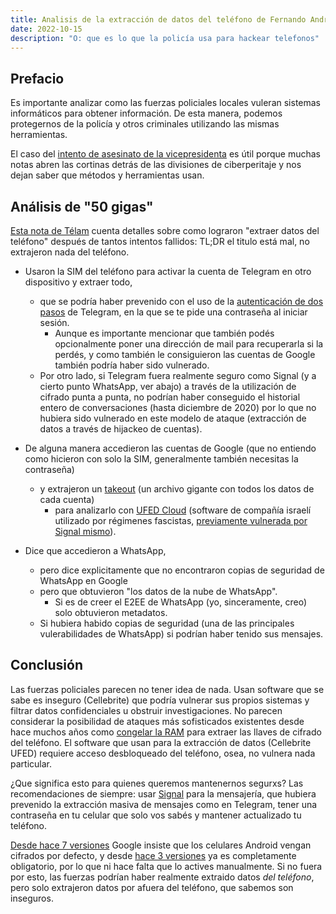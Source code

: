 ```yaml
---
title: Analisis de la extracción de datos del teléfono de Fernando André Sabag Montiel
date: 2022-10-15
description: "O: que es lo que la policía usa para hackear telefonos"
---
```


## Prefacio

Es importante analizar como las fuerzas policiales locales vuleran sistemas informáticos para obtener información. De esta manera, podemos protegernos de la policía y otros criminales utilizando las mismas herramientas.

El caso del [intento de asesinato de la vicepresidenta](https://es.wikipedia.org/wiki/Intento_de_asesinato_a_Cristina_Fern%C3%A1ndez_de_Kirchner) es útil porque muchas notas abren las cortinas detrás de las divisiones de ciberperitaje y nos dejan saber que métodos y herramientas usan.

## Análisis de "50 gigas"

[Esta nota de Télam](https://www.telam.com.ar/notas/202210/607022-cristina-fernandez-ataque-investigacion-sabag-montiel-celular.html) cuenta detalles sobre como lograron "extraer datos del teléfono" después de tantos intentos fallidos: TL;DR el titulo está mal, no extrajeron nada del teléfono.

-   Usaron la SIM del teléfono para activar la cuenta de Telegram en otro dispositivo y extraer todo,

    -   que se podría haber prevenido con el uso de la [autenticación de dos pasos](https://telegram.org/blog/sessions-and-2-step-verification) de Telegram, en la que se te pide una contraseña al iniciar sesión.
        -   Aunque es importante mencionar que también podés opcionalmente poner una dirección de mail para recuperarla si la perdés, y como también le consiguieron las cuentas de Google también podría haber sido vulnerado.
    -   Por otro lado, si Telegram fuera realmente seguro como Signal (y a cierto punto WhatsApp, ver abajo) a través de la utilización de cifrado punta a punta, no podrían haber conseguido el historial entero de conversaciones (hasta diciembre de 2020) por lo que no hubiera sido vulnerado en este modelo de ataque (extracción de datos a través de hijackeo de cuentas).

-   De alguna manera accedieron las cuentas de Google (que no entiendo como hicieron con solo la SIM, generalmente también necesitas la contraseña)

    -   y extrajeron un [takeout](https://takeout.google.com) (un archivo gigante con todos los datos de cada cuenta)
        -   para analizarlo con [UFED Cloud](https://cellebrite.com/en/ufed-cloud/) (software de compañía israelí utilizado por régimenes fascistas, [previamente vulnerada por Signal mismo](https://signal.org/blog/cellebrite-vulnerabilities/)).

-   Dice que accedieron a WhatsApp,
    -   pero dice explicitamente que no encontraron copias de seguridad de WhatsApp en Google
    -   pero que obtuvieron "los datos de la nube de WhatsApp".
        -   Si es de creer el E2EE de WhatsApp (yo, sinceramente, creo) solo obtuvieron metadatos.
    -   Si hubiera habido copias de seguridad (una de las principales vulerabilidades de WhatsApp) si podrían haber tenido sus mensajes.

## Conclusión

Las fuerzas policiales parecen no tener idea de nada. Usan software que se sabe es inseguro (Cellebrite) que podría vulnerar sus propios sistemas y filtrar datos confidenciales u obstruir investigaciones. No parecen considerar la posibilidad de ataques más sofisticados existentes desde hace muchos años como [congelar la RAM](https://www.zdnet.com/article/cryogenically-frozen-ram-bypasses-all-disk-encryption-methods/) para extraer las llaves de cifrado del teléfono. El software que usan para la extracción de datos (Cellebrite UFED) requiere acceso desbloqueado del teléfono, osea, no vulnera nada particular.

¿Que significa esto para quienes queremos mantenernos segurxs? Las recomendaciones de siempre: usar [Signal](https://signal.org) para la mensajería, que hubiera prevenido la extracción masiva de mensajes como en Telegram, tener una contraseña en tu celular que solo vos sabés y mantener actualizado tu teléfono.

[Desde hace 7 versiones](https://gizmodo.com/full-disk-encryption-is-mandatory-on-android-6-0-if-the-1737988277) Google insiste que los celulares Android vengan cifrados por defecto, y desde [hace 3 versiones](https://www.xatakandroid.com/seguridad/a-partir-android-q-sera-obligatorio-cifrado-datos-estas-sus-mejoras-seguridad) ya es completamente obligatorio, por lo que ni hace falta que lo actives manualmente. Si no fuera por esto, las fuerzas podrían haber realmente extraido datos _del teléfono_, pero solo extrajeron datos por afuera del teléfono, que sabemos son inseguros.
